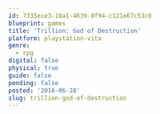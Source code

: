 ```yaml
---
id: 7335ece3-10a1-4639-8f94-c121e67c53c0
blueprint: games
title: 'Trillion: God of Destruction'
platform: playstation-vita
genre:
  - rpg
digital: false
physical: true
guide: false
pending: false
posted: '2016-06-28'
slug: trillion-god-of-destruction
---
```

